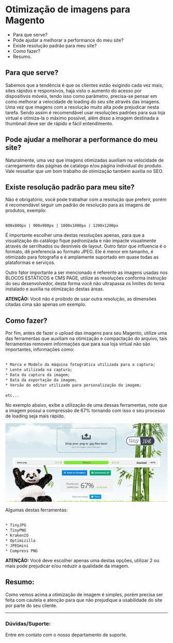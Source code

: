 # Otimização de imagens para Magento

* Para que serve?
* Pode ajudar a melhorar a performance do meu site?
* Existe resolução padrão para meu site?
* Como fazer?
* Resumo.

## Para que serve?

Sabemos que a tendência é que os clientes estão exigindo cada vez mais, sites rápidos e responsivos, haja visto o aumento do acesso por dispositivos móveis, tendo isso como parâmetro, precisa-se pensar em como melhorar a velocidade de loading do seu site através das imagens. Uma vez que imagens com a resolução muito alta pode prejudicar nesta tarefa. Sendo assim é recomendável usar resoluções padrões para sua loja virtual e otimiza-la o máximo possível, além disso a imagem destinada a thumbnail deve ser de rápido e fácil entendimento.

## Pode ajudar a melhorar a performance do meu site?

Naturalmente, uma vez que imagens otimizadas auxiliam na velocidade de carregamento das páginas de catalogo e/ou página individual do produto. Vale ressaltar que um bom trabalho de otimização também auxilia no SEO.

## Existe resolução padrão para meu site?

Não é obrigatório, você pode trabalhar com a resolução que preferir, porém é recomendável seguir um padrão de resolução para as imagens de produtos, exemplo:

```

800x800px | 900x900px | 1000x1000px | 1200x1200px

```

É importante escolher uma destas resoluções apenas, para que a visualização do catálogo fique padronizada e não impacte visualmente através de serrilhados ou desníveis de layout. Outro fator que influencia é o formato, dê preferencia ao formato JPEG. Ele é menor em tamanho, é otimizado para fotografia e é amplamente suportado em quase todas as plataformas e serviços.

Outro fator importante a ser mencionado é referente as imagens usadas nos BLOCOS ESTÁTICOS e CMS PAGE, utilize as resoluções conforma instrução do seu desenvolvedor, desta forma você não ultrapassa os limites do tema instalado e auxilia na otimização destas áreas.

**ATENÇÃO:** Você não é proibido de usar outra resolução, as dimensões citadas cima são apenas um exemplo.

## Como fazer?

Por fim, antes de fazer o upload das imagens para seu Magento, utilize uma das ferramentas que auxiliam na otimização e compactação do arquivo, tais ferramentas removem informações que para sua loja virtual não são importantes, informações como:

```

* Marca e Modelo da máquina fotogrática utilizada para a captura;
* Lente utilizada na captura;
* Data da captura da imagem;
* Data da exportação da imagem;
* Versão do editor utilizado para personalização da imagem;

etc...

```

No exemplo abaixo, exibe a utilização de uma dessas ferramentas, note que a imagem possui a compressão de 67% tornando com isso o seu processo de loading seja mais rápido.

![Exemplo de compactação](https://github.com/Oficina-do-Dev/Tutoriais/blob/main/Magento_2/021%20-%20Otimiza%C3%A7%C3%A3o%20de%20imagens/images/compressão_imagem.png)

Algumas destas ferramentas: 

```

* TinyJPG
* TinyPNG
* KrakenIO
* Optimizilla
* JPEGmini
* Compress PNG

```
**ATENÇÃO:** Você deve escolher apenas uma destas opções, utilizar 2 ou mais pode prejudicar e/ou reduzir a qualidade da imagem.

## Resumo:

Como vemos acima a otimização de imagem é simples, porém precisa ser feita com cautela e atenção para que não prejudique a usabilidade do site por parte do seu cliente.


<hr>

### Dúvidas/Suporte:
Entre em contato com o nosso departamento de suporte.